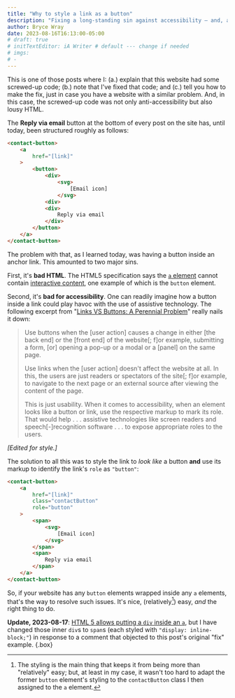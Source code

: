 ```yaml
---
title: "Why to style a link as a button"
description: "Fixing a long-standing sin against accessibility — and, as it turns out, against correct HTML."
author: Bryce Wray
date: 2023-08-16T16:13:00-05:00
# draft: true
# initTextEditor: iA Writer # default --- change if needed
# imgs:
# -
---
```


This is one of those posts where I: (a.) explain that this website had some screwed-up code; (b.) note that I've fixed that code; and (c.) tell you how to make the fix, just in case you have a website with a similar problem. And, in this case, the screwed-up code was not only anti-accessibility but also lousy HTML.

<!--more-->

The **Reply via email** button at the bottom of every post on the site has, until today, been structured roughly as follows:

```html
<contact-button>
	<a
		href="[link]"
	>
		<button>
			<div>
				<svg>
					[Email icon]
				</svg>
			<div>
			<div>
				Reply via email
			</div>
		</button>
	</a>
</contact-button>
```

The problem with that, as I learned today, was having a button inside an anchor link. This amounted to two major sins.

First, it's **bad HTML**. The HTML5 specification says the [`a` element](https://html.spec.whatwg.org/multipage/text-level-semantics.html#the-a-element) cannot contain [interactive content](https://html.spec.whatwg.org/multipage/dom.html#interactive-content-2), one example of which is the `button` element.

Second, it's **bad for accessibility**. One can readily imagine how a button inside a link could play havoc with the use of assistive technology. The following excerpt from "[Links VS Buttons: A Perennial Problem](https://www.digitala11y.com/links-vs-buttons-a-perennial-problem/)" really nails it down:

> Use buttons when the [user action] causes a change in either [the back end] or the [front end] of the website[; f]or example, submitting a form, [or] opening a pop-up or a modal or a [panel] on the same page.
>
> Use links when the [user action] doesn't affect the website at all. In this, the users are just readers or spectators of the site[; f]or example, to navigate to the next page or an external source after viewing the content of the page.
>
> This is just usability. When it comes to accessibility, when an element looks like a button or link, use the respective markup to mark its role. That would help . . . assistive technologies like screen readers and speech[-]recognition software . . . to expose appropriate roles to the users.

*[Edited for style.]*

The solution to all this was to style the link to *look like* a button **and** use its markup to identify the link's `role` as `"button"`:

```html
<contact-button>
	<a
		href="[link]"
		class="contactButton"
		role="button"
	>
		<span>
			<svg>
				[Email icon]
			</svg>
		</span>
		<span>
			Reply via email
		</span>
	</a>
</contact-button>
```

So, if your website has any `button` elements wrapped inside any `a` elements, that's the way to resolve such issues. It's nice, (relatively[^CSS]) easy, *and* the right thing to do.

**Update, 2023-08-17**: [HTML 5 allows putting a `div` inside an `a`](https://stackoverflow.com/a/1828032/11308019), but I have changed those inner `div`s to `span`s (each styled with `"display: inline-block;"`) in response to a comment that objected to this post's original "fix" example.
{.box}

[^CSS]: The styling is the main thing that keeps it from being more than "relatively" easy; but, at least in my case, it wasn't too hard to adapt the former `button` element's styling to the `contactButton` class I then assigned to the `a` element.
